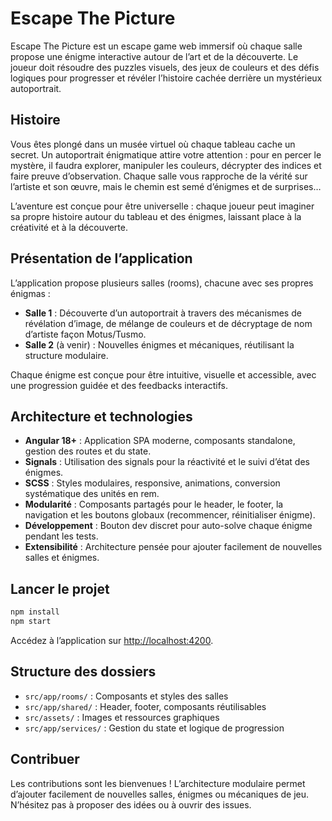 # Escape The Picture

Escape The Picture est un escape game web immersif où chaque salle propose une énigme interactive autour de l’art et de la découverte. Le joueur doit résoudre des puzzles visuels, des jeux de couleurs et des défis logiques pour progresser et révéler l’histoire cachée derrière un mystérieux autoportrait.

## Histoire

Vous êtes plongé dans un musée virtuel où chaque tableau cache un secret. Un autoportrait énigmatique attire votre attention : pour en percer le mystère, il faudra explorer, manipuler les couleurs, décrypter des indices et faire preuve d’observation. Chaque salle vous rapproche de la vérité sur l’artiste et son œuvre, mais le chemin est semé d’énigmes et de surprises…

L’aventure est conçue pour être universelle : chaque joueur peut imaginer sa propre histoire autour du tableau et des énigmes, laissant place à la créativité et à la découverte.

## Présentation de l’application

L’application propose plusieurs salles (rooms), chacune avec ses propres énigmas :

- **Salle 1** : Découverte d’un autoportrait à travers des mécanismes de révélation d’image, de mélange de couleurs et de décryptage de nom d’artiste façon Motus/Tusmo.
- **Salle 2** (à venir) : Nouvelles énigmes et mécaniques, réutilisant la structure modulaire.

Chaque énigme est conçue pour être intuitive, visuelle et accessible, avec une progression guidée et des feedbacks interactifs.

## Architecture et technologies

- **Angular 18+** : Application SPA moderne, composants standalone, gestion des routes et du state.
- **Signals** : Utilisation des signals pour la réactivité et le suivi d’état des énigmes.
- **SCSS** : Styles modulaires, responsive, animations, conversion systématique des unités en rem.
- **Modularité** : Composants partagés pour le header, le footer, la navigation et les boutons globaux (recommencer, réinitialiser énigme).
- **Développement** : Bouton dev discret pour auto-solve chaque énigme pendant les tests.
- **Extensibilité** : Architecture pensée pour ajouter facilement de nouvelles salles et énigmes.

## Lancer le projet

```bash
npm install
npm start
```

Accédez à l’application sur [http://localhost:4200](http://localhost:4200).

## Structure des dossiers

- `src/app/rooms/` : Composants et styles des salles
- `src/app/shared/` : Header, footer, composants réutilisables
- `src/assets/` : Images et ressources graphiques
- `src/app/services/` : Gestion du state et logique de progression

## Contribuer

Les contributions sont les bienvenues ! L’architecture modulaire permet d’ajouter facilement de nouvelles salles, énigmes ou mécaniques de jeu. N’hésitez pas à proposer des idées ou à ouvrir des issues.
